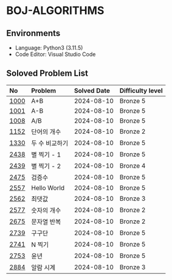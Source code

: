 # BOJ-ALGORITHMS

## Environments

- Language: Python3 (3.11.5)
- Code Editor: Visual Studio Code

## Soloved Problem List

| **No**                                                                         | **Problem**    | **Solved Date** | **Difficulty level** |
| :----------------------------------------------------------------------------- | :------------- | :-------------- | :------------------- |
| [1000](https://github.com/esaitchkim/boj-algorithms/blob/main/python3/1000.py) | A+B            | 2024-08-10      | Bronze 5             |
| [1001](https://github.com/esaitchkim/boj-algorithms/blob/main/python3/1001.py) | A-B            | 2024-08-10      | Bronze 5             |
| [1008](https://github.com/esaitchkim/boj-algorithms/blob/main/python3/1008.py) | A/B            | 2024-08-10      | Bronze 5             |
| [1152](https://github.com/esaitchkim/boj-algorithms/blob/main/python3/1152.py) | 단어의 개수    | 2024-08-10      | Bronze 2             |
| [1330](https://github.com/esaitchkim/boj-algorithms/blob/main/python3/1330.py) | 두 수 비교하기 | 2024-08-10      | Bronze 5             |
| [2438](https://github.com/esaitchkim/boj-algorithms/blob/main/python3/2438.py) | 별 찍기 - 1    | 2024-08-10      | Bronze 5             |
| [2439](https://github.com/esaitchkim/boj-algorithms/blob/main/python3/2439.py) | 별 찍기 - 2    | 2024-08-10      | Bronze 4             |
| [2475](https://github.com/esaitchkim/boj-algorithms/blob/main/python3/2475.py) | 검증수         | 2024-08-10      | Bronze 5             |
| [2557](https://github.com/esaitchkim/boj-algorithms/blob/main/python3/2557.py) | Hello World    | 2024-08-10      | Bronze 5             |
| [2562](https://github.com/esaitchkim/boj-algorithms/blob/main/python3/2562.py) | 최댓값         | 2024-08-10      | Bronze 3             |
| [2577](https://github.com/esaitchkim/boj-algorithms/blob/main/python3/2577.py) | 숫자의 개수    | 2024-08-10      | Bronze 2             |
| [2675](https://github.com/esaitchkim/boj-algorithms/blob/main/python3/2675.py) | 문자열 반복    | 2024-08-10      | Bronze 2             |
| [2739](https://github.com/esaitchkim/boj-algorithms/blob/main/python3/2739.py) | 구구단         | 2024-08-10      | Bronze 5             |
| [2741](https://github.com/esaitchkim/boj-algorithms/blob/main/python3/2741.py) | N 찍기         | 2024-08-10      | Bronze 5             |
| [2753](https://github.com/esaitchkim/boj-algorithms/blob/main/python3/2753.py) | 윤년           | 2024-08-10      | Bronze 5             |
| [2884](https://github.com/esaitchkim/boj-algorithms/blob/main/python3/2884.py) | 알람 시계      | 2024-08-10      | Bronze 3             |
